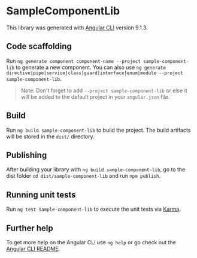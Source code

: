# SampleComponentLib

This library was generated with [Angular CLI](https://github.com/angular/angular-cli) version 9.1.3.

## Code scaffolding

Run `ng generate component component-name --project sample-component-lib` to generate a new component. You can also use `ng generate directive|pipe|service|class|guard|interface|enum|module --project sample-component-lib`.
> Note: Don't forget to add `--project sample-component-lib` or else it will be added to the default project in your `angular.json` file. 

## Build

Run `ng build sample-component-lib` to build the project. The build artifacts will be stored in the `dist/` directory.

## Publishing

After building your library with `ng build sample-component-lib`, go to the dist folder `cd dist/sample-component-lib` and run `npm publish`.

## Running unit tests

Run `ng test sample-component-lib` to execute the unit tests via [Karma](https://karma-runner.github.io).

## Further help

To get more help on the Angular CLI use `ng help` or go check out the [Angular CLI README](https://github.com/angular/angular-cli/blob/master/README.md).
